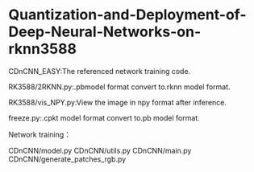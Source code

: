 # Quantization-and-Deployment-of-Deep-Neural-Networks-on-rknn3588
CDnCNN_EASY:The referenced network training code.

RK3588/2RKNN.py:.pbmodel format convert to.rknn model format.

RK3588/vis_NPY.py:View the image in npy format after inference.

freeze.py:.cpkt model format convert to.pb model format.

Network training：

CDnCNN/model.py
CDnCNN/utils.py
CDnCNN/main.py
CDnCNN/generate_patches_rgb.py  
